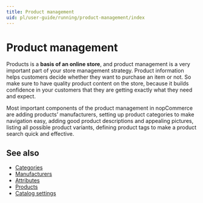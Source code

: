 ```yaml
---
title: Product management
uid: pl/user-guide/running/product-management/index
---
```


# Product management

Products is a **basis of an online store**, and product management is a very important part of your store management strategy. Product information helps customers decide whether they want to purchase an item or not. So make sure to have quality product content on the store, because it builds confidence in your customers that they are getting exactly what they need and expect.

Most important components of the product management in nopCommerce are adding products’ manufacturers, setting up product categories to make navigation easy, adding good product descriptions and appealing pictures, listing all possible product variants, defining product tags to make a product search quick and effective.

## See also

* [Categories](xref:pl/user-guide/running/product-management/categories)
* [Manufacturers](xref:pl/user-guide/running/product-management/manufacturers)
* [Attributes](xref:pl/user-guide/running/product-management/attributes/index)
* [Products](xref:pl/user-guide/running/product-management/products/index)
* [Catalog settings](xref:pl/user-guide/running/product-management/catalog-settings)